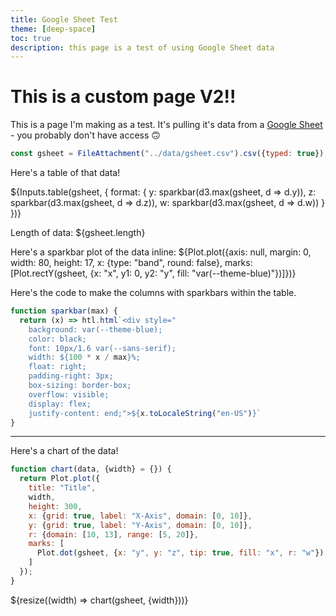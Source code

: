 ```yaml
---
title: Google Sheet Test
theme: [deep-space]
toc: true
description: this page is a test of using Google Sheet data
---
```


# This is a custom page V2!!

This is a page I'm making as a test. It's pulling it's data from a [Google Sheet](https://docs.google.com/spreadsheets/d/1wediAtmyRAZgCCaB4Bj9VCvWcOA6Ep8_7jjhJrR51HI/edit) - you probably don't have access 🙃

```js
const gsheet = FileAttachment("../data/gsheet.csv").csv({typed: true});
```

Here's a table of that data!

<div class="grid grid-cols-2">
  <div class="card">
  ${Inputs.table(gsheet, {
    format: {
        y: sparkbar(d3.max(gsheet, d => d.y)),
        z: sparkbar(d3.max(gsheet, d => d.z)),
        w: sparkbar(d3.max(gsheet, d => d.w))
    }
  })}
  </div>
  <div class="card">
    <p>Length of data: ${gsheet.length}</p>
    <p>Here's a sparkbar plot of the data inline: ${Plot.plot({axis: null, margin: 0, width: 80, height: 17, x: {type: "band", round: false}, marks: [Plot.rectY(gsheet, {x: "x", y1: 0, y2: "y", fill: "var(--theme-blue)"})]})}</p>
  </div>
</div>

Here's the code to make the columns with sparkbars within the table.

```js echo
function sparkbar(max) {
  return (x) => htl.html`<div style="
    background: var(--theme-blue);
    color: black;
    font: 10px/1.6 var(--sans-serif);
    width: ${100 * x / max}%;
    float: right;
    padding-right: 3px;
    box-sizing: border-box;
    overflow: visible;
    display: flex;
    justify-content: end;">${x.toLocaleString("en-US")}`
}
```

---

Here's a chart of the data!

```js
function chart(data, {width} = {}) {
  return Plot.plot({
    title: "Title",
    width,
    height: 300,
    x: {grid: true, label: "X-Axis", domain: [0, 10]},
    y: {grid: true, label: "Y-Axis", domain: [0, 10]},
    r: {domain: [10, 13], range: [5, 20]},
    marks: [
      Plot.dot(gsheet, {x: "y", y: "z", tip: true, fill: "x", r: "w"})
    ]
  });
}
```

<div class="grid grid-cols-1">
  <div class="card">
    ${resize((width) => chart(gsheet, {width}))}
  </div>
</div>



